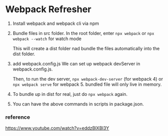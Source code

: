 # Webpack Refresher


1. Install webpack and webpack cli via npm

2. Bundle files in src folder.
   In the root folder, enter `npx webpack` or `npx webpack --watch` for watch mode
   
   This will create a dist folder nad bundle the files automatically into the dist folder.

3. add webpack.config.js
   We can set up webpack devServer in webpack.config.js.
   
   Then, to run the dev server, `npx webpack-dev-server` (for webpack 4) or `npx webpack serve` for webpack 5.
   bundled file will only live in memory.
   
4. To bundle up in dist for real, just do `npx webpack` again.
5. You can have the above commands in scripts in package.json.



### reference
https://www.youtube.com/watch?v=eddzBlXBl3Y